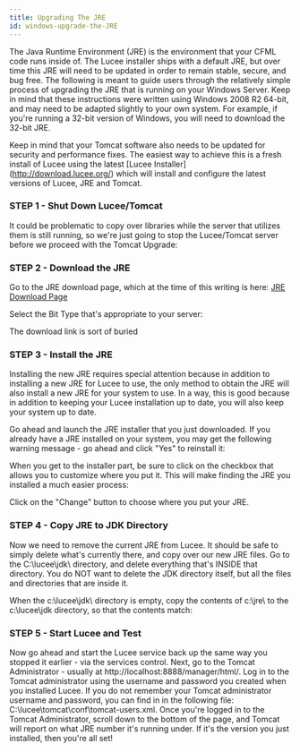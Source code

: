 ```yaml
---
title: Upgrading The JRE
id: windows-upgrade-the-JRE
---
```


The Java Runtime Environment (JRE) is the environment that your CFML code runs inside of. The Lucee installer ships with a default JRE, but over time this JRE will need to be updated in order to remain stable, secure, and bug free. The following is meant to guide users through the relatively simple process of upgrading the JRE that is running on your Windows Server. Keep in mind that these instructions were written using Windows 2008 R2 64-bit, and may need to be adapted slightly to your own system. For example, if you're running a 32-bit version of Windows, you will need to download the 32-bit JRE.

Keep in mind that your Tomcat software also needs to be updated for security and performance fixes. The easiest way to achieve this is a fresh install of Lucee using the latest [Lucee Installer] (http://download.lucee.org/) which will install and configure the latest versions of Lucee, JRE and Tomcat.

### STEP 1 - Shut Down Lucee/Tomcat ###

It could be problematic to copy over libraries while the server that utilizes them is still running, so we're just going to stop the Lucee/Tomcat server before we proceed with the Tomcat Upgrade:

### STEP 2 - Download the JRE ###

Go to the JRE download page, which at the time of this writing is here: [JRE Download Page](http://www.oracle.com/technetwork/java/javase/downloads/index.html)

Select the Bit Type that's appropriate to your server:

The download link is sort of buried

### STEP 3 - Install the JRE ###

Installing the new JRE requires special attention because in addition to installing a new JRE for Lucee to use, the only method to obtain the JRE will also install a new JRE for your system to use. In a way, this is good because in addition to keeping your Lucee installation up to date, you will also keep your system up to date.

Go ahead and launch the JRE installer that you just downloaded. If you already have a JRE installed on your system, you may get the following warning message - go ahead and click "Yes" to reinstall it:

When you get to the installer part, be sure to click on the checkbox that allows you to customize where you put it. This will make finding the JRE you installed a much easier process:

Click on the "Change" button to choose where you put your JRE.

### STEP 4 - Copy JRE to JDK Directory ###

Now we need to remove the current JRE from Lucee. It should be safe to simply delete what's currently there, and copy over our new JRE files. Go to the C:\lucee\jdk\ directory, and delete everything that's INSIDE that directory. You do NOT want to delete the JDK directory itself, but all the files and directories that are inside it.

When the c:\lucee\jdk\ directory is empty, copy the contents of c:\jre\ to the c:\lucee\jdk directory, so that the contents match:

### STEP 5 - Start Lucee and Test ###

Now go ahead and start the Lucee service back up the same way you stopped it earlier - via the services control. Next, go to the Tomcat Administrator - usually at http://localhost:8888/manager/html/. Log in to the Tomcat administrator using the username and password you created when you installed Lucee. If you do not remember your Tomcat administrator username and password, you can find in in the following file: C:\lucee\tomcat\conf\tomcat-users.xml. Once you're logged in to the Tomcat Administrator, scroll down to the bottom of the page, and Tomcat will report on what JRE number it's running under. If it's the version you just installed, then you're all set!
